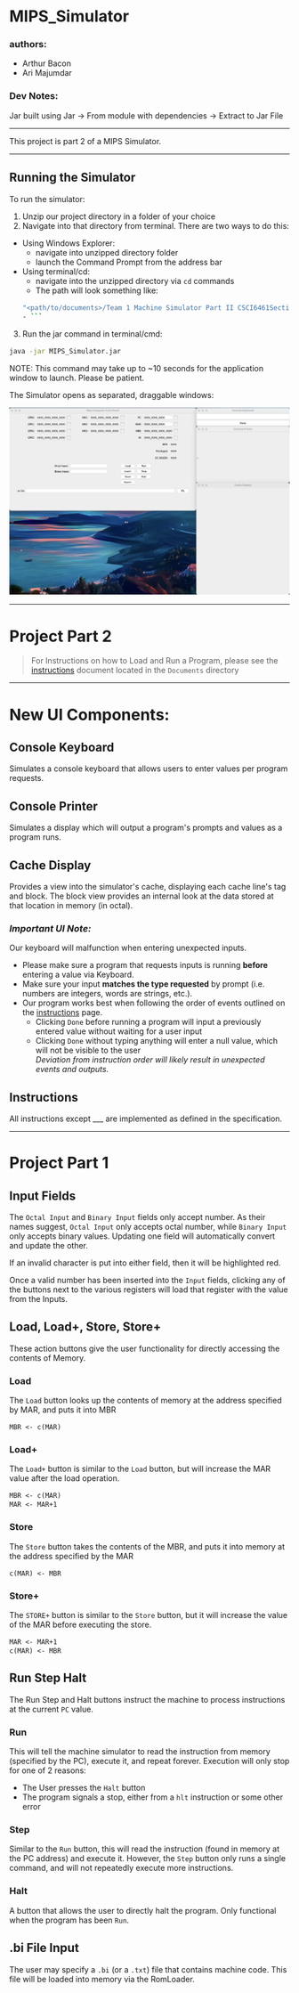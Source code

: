 # MIPS_Simulator

### authors:
- Arthur Bacon
- Ari Majumdar

### Dev Notes:
Jar built using Jar 
-> From module with dependencies 
-> Extract to Jar File

---
This project is part 2 of a MIPS Simulator.

---
## Running the Simulator

To run the simulator:

1. Unzip our project directory in a folder of your choice
2. Navigate into that directory from terminal. There are two ways to do this: 
- Using Windows Explorer: 
  - navigate into unzipped directory folder 
  - launch the Command Prompt from the address bar
- Using terminal/cd: 
  - navigate into the unzipped directory via `cd` commands
  - The path will look something like: 
  ```bash
  "<path/to/documents>/Team 1 Machine Simulator Part II CSCI6461Section12Spring2024March32024/"
  - ```  
3. Run the jar command in terminal/cmd:

```bash
java -jar MIPS_Simulator.jar
```

NOTE: This command may take up to ~10 seconds for the application window to launch.
Please be patient.


The Simulator opens as separated, draggable windows:

![image info](Screenshots/ProjectView_Default.png)

---

# Project Part 2

> For Instructions on how to Load and Run a Program, 
> please see the [instructions](INSTRUCTIONS.md) document
> located in the `Documents` directory

---

# New UI Components:
## Console Keyboard
Simulates a console keyboard that allows users to enter values per program requests.

## Console Printer
Simulates a display which will output a program's prompts and values as a program runs. 

## Cache Display
Provides a view into the simulator's cache, displaying each cache line's tag and block.
The block view provides an internal look at the data stored at that location in memory (in octal).

### *Important UI Note:* 
Our keyboard will malfunction when entering unexpected inputs.
- Please make sure a program that requests inputs is running **before** entering a value via Keyboard.
- Make sure your input **matches the type requested** by prompt (i.e. numbers are integers, words are strings, etc.).
- Our program works best when following the order of events outlined on the [instructions](INSTRUCTIONS.md) page.
  + Clicking `Done` before running a program will input a previously entered value without waiting for a user input
  + Clicking `Done` without typing anything will enter a null value, which will not be visible to the user
    <br> <i>Deviation from instruction order will likely result in unexpected events and outputs.</i>

## Instructions
All instructions except ___ are implemented as defined in the specification.


---
# Project Part 1

## Input Fields

The `Octal Input` and `Binary Input` fields only accept number.
As their names suggest, `Octal Input` only accepts octal number, while `Binary Input` only accepts binary values.
Updating one field will automatically convert and update the other.

If an invalid character is put into either field, then it will be highlighted red.

Once a valid number has been inserted into the `Input` fields, clicking any of the buttons next to the various registers
will load that register with the value from the Inputs.

## Load, Load+, Store, Store+

These action buttons give the user functionality for directly accessing the contents of Memory.

### Load

The `Load` button looks up the contents of memory at the address specified by MAR, and puts it into MBR

```
MBR <- c(MAR)
```

### Load+

The `Load+` button is similar to the `Load` button, but will increase the MAR value after the load operation.

```
MBR <- c(MAR)
MAR <- MAR+1
```

### Store

The `Store` button takes the contents of the MBR, and puts it into memory at the address specified by the MAR

```
c(MAR) <- MBR
```

### Store+

The `STORE+` button is similar to the `Store` button, but it will increase the value of the MAR before executing the
store.

```
MAR <- MAR+1
c(MAR) <- MBR
```

## Run Step Halt

The Run Step and Halt buttons instruct the machine to process instructions at the current `PC` value.

### Run

This will tell the machine simulator to read the instruction from memory (specified by the PC), execute it, and repeat
forever. Execution will only stop for one of 2 reasons:

- The User presses the `Halt` button
- The program signals a stop, either from a `hlt` instruction or some other error

### Step

Similar to the `Run` button, this will read the instruction (found in memory at the PC address) and execute it. However,
the `Step` button only runs a single command, and will not repeatedly execute more instructions.

### Halt

A button that allows the user to directly halt the program. Only functional when the program has
been `Run`.

## .bi File Input

The user may specify a `.bi` (or a `.txt`) file that contains machine code. This file will be loaded into memory via the
RomLoader.
